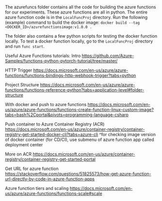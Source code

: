 The azurefuncs folder contains all the code for building the azure functions for our experiments.
These azure functions are all in python.
The entire azure function code is in the `LocalFuncProj` directory. Run the following (example) command to build the docker image:
`docker build --tag <DOCKER_ID>/azurefunctionsimage:v1.0.0 .`

The folder also contains a few python scripts for testing the docker function locally. To test a docker function locally, go to the `LocalFuncProj` directory and run `func start`.

Useful Azure Functions tutorials:
Intro
https://github.com/Azure-Samples/functions-python-pytorch-tutorial/tree/master/

HTTP Trigger
https://docs.microsoft.com/en-us/azure/azure-functions/functions-bindings-http-webhook-trigger?tabs=python

Project Structure
https://docs.microsoft.com/en-us/azure/azure-functions/functions-reference-python?tabs=application-level#folder-structure

With docker and push to azure functions
https://docs.microsoft.com/en-us/azure/azure-functions/functions-create-function-linux-custom-image?tabs=bash%2Cportal&pivots=programming-language-csharp

Push container to Azure Container Registry (ACR)
https://docs.microsoft.com/en-us/azure/container-registry/container-registry-get-started-docker-cli?tabs=azure-cli
^for checking image version of docker container (for CD/CI), use submenu of azure function app called deployment center

More on ACR
https://docs.microsoft.com/en-us/azure/container-registry/container-registry-get-started-portal

Get URL for azure function
https://stackoverflow.com/questions/51825573/how-get-azure-function-url-directly-by-code-in-azure-function-apps

Azure function tiers and scaling
https://docs.microsoft.com/en-us/azure/azure-functions/functions-scale#scale
